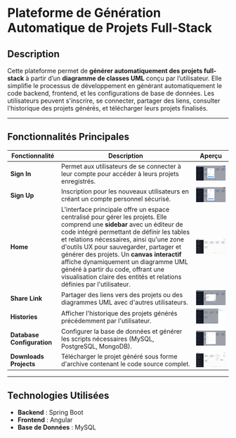# Plateforme de Génération Automatique de Projets Full-Stack

## Description

Cette plateforme permet de **générer automatiquement des projets full-stack** à partir d’un **diagramme de classes UML** conçu par l’utilisateur. Elle simplifie le processus de développement en générant automatiquement le code backend, frontend, et les configurations de base de données. Les utilisateurs peuvent s'inscrire, se connecter, partager des liens, consulter l'historique des projets générés, et télécharger leurs projets finalisés.

---

## Fonctionnalités Principales

<table>
  <thead>
    <tr>
      <th>Fonctionnalité</th>
      <th>Description</th>
      <th>Aperçu</th>
    </tr>
  </thead>
  <tbody>
    <tr>
      <td><b>Sign In</b></td>
      <td>Permet aux utilisateurs de se connecter à leur compte pour accéder à leurs projets enregistrés.</td>
      <td><img src="/screenschot_app/sign-in.jpg" alt="Sign In" width="300"></td>
    </tr>
    <tr>
      <td><b>Sign Up</b></td>
      <td>Inscription pour les nouveaux utilisateurs en créant un compte personnel sécurisé.</td>
      <td><img src="/screenschot_app/sign-up.jpg" alt="Sign Up" width="300"></td>
    </tr>
    <tr>
      <td><b>Home</b></td>
      <td>
        L'interface principale offre un espace centralisé pour gérer les projets. Elle comprend une 
        <b>sidebar</b> avec un éditeur de code intégré permettant de définir les tables et relations 
        nécessaires, ainsi qu'une zone d'outils UX pour sauvegarder, partager et générer des projets. 
        Un <b>canvas interactif</b> affiche dynamiquement un diagramme UML généré à partir du code, 
        offrant une visualisation claire des entités et relations définies par l'utilisateur.
      </td>
      <td><img src="/screenschot_app/home.jpg" alt="Home" width="300"></td>
    </tr>
    <tr>
      <td><b>Share Link</b></td>
      <td>Partager des liens vers des projets ou des diagrammes UML avec d'autres utilisateurs.</td>
      <td><img src="/screenschot_app/share-link.jpg" alt="Share Link" width="300"></td>
    </tr>
    <tr>
      <td><b>Histories</b></td>
      <td>Afficher l'historique des projets générés précédemment par l'utilisateur.</td>
      <td><img src="/screenschot_app/histories.jpg" alt="Histories" width="300"></td>
    </tr>
    <tr>
      <td><b>Database Configuration</b></td>
      <td>Configurer la base de données et générer les scripts nécessaires (MySQL, PostgreSQL, MongoDB).</td>
      <td><img src="/screenschot_app/dataBase-config.jpg" alt="Database Configuration" width="300"></td>
    </tr>
    <tr>
      <td><b>Downloads Projects</b></td>
      <td>Télécharger le projet généré sous forme d'archive contenant le code source complet.</td>
      <td><img src="/screenschot_app/downloads-projects.jpg" alt="Downloads Projects" width="300"></td>
    </tr>
  </tbody>
</table>

---

## Technologies Utilisées

- **Backend** : Spring Boot
- **Frontend** : Angular 
- **Base de Données** : MySQL

